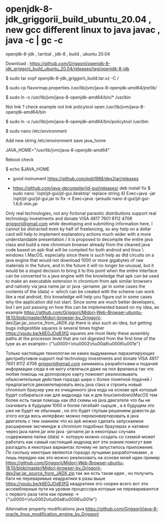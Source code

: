 # openjdk-8-jdk_griggorii_build_ubuntu_20.04 , new gcc different linux to java javac , java -c | gc -c
openjdk-8-jdk , tarrbal , jdk-8 , build , ubuntu 20.04

Download : https://github.com/Griggorii/openjdk-8-jdk_griggorii_build_ubuntu_20.04/releases/tag/openjdk-8-jdk

$ sudo tar xvpf openjdk-8-jdk_griggorii_build.tar.xz -C /

$ sudo cp flavormap.properties /usr/lib/jvm/java-8-openjdk-amd64/jre/lib/

$ sudo ln -s /usr/lib/jvm/java-8-openjdk-amd64/bin/* /usr/bin

Not link ? check example not link policytool open /usr/lib/jvm/java-8-openjdk-amd64/bin

$ sudo ln -s /usr/lib/jvm/java-8-openjdk-amd64/bin/policytool /usr/bin

$ sudo nano /etc/environment

Add new string /etc/environment save java_home  

JAVA_HOME="/usr/lib/jvm/java-8-openjdk-amd64"

Reboot check 

$ echo $JAVA_HOME

+ good instrument https://github.com/pxb1988/dex2jar/releases

+ https://github.com/java-decompiler/jd-gui/releases/ deb install fix $ sudo nano '/opt/jd-gui/jd-gui.desktop' replace string 4) Exec=java -jar /opt/jd-gui/jd-gui.jar to fix ->  Exec=java -jarsudo nano d-gui/jd-gui-1.6.6-min.jar

Only real technologies, not any fictional parasitic distributions support real technology investments and donate VISA 4817 7601 8112 4706 griggorii@gmail.com while developing and submitting information here, I cannot be distracted even by half of freelancing, so any help on a dollar card will help to implement explanatory actions much wider with a more understandable presentation / it is proposed to decompile the entire java class and build a new chromium browser already from the cleaned java code based on apk that will be compiled for both android and linux \ windows \ MacOS, especially since there is such help as dtd circuits on a java engine that would not download 1000 or more gigabytes of raw materials in the future, and in the future it will no longer be unusual, but it would be a stupid decision to bring it to this point when the entire interface can be converted to a java engine with the knowledge that apk can be used to make an executable extension in chromium from apk similar browsers and natively via java name.jar or java -jarname .jar in some cases the contents of the (data) <- which can be created with the scheme can work like a real android, this knowledge will help you figure out in some cases why the application did not start. Since some are much better developers, but I am just passing on how this can be implemented based on my idea, an example https://github.com/Griggorii/Midori-Web-Browser-ubuntu-18.10/blob/master/Midori-browser-by_Griggorii- dex2jar.jar_source_from_JADX.zip there is also such an idea, but getting bugs indigestible squares is several times higher https://youtu.be/k6EGJOsB3fQ squares are most likely these assembly paths at the processor level that are not digested from the first time of the type as an example> {"\u0000<\n\u0002\n\u00a8\u0006\u001e"}

Только настоящие технологии ни каких выдуманных паразитирующих дистрибутивов support real technology investments and donate VISA 4817 7601 8112 4706 griggorii@gmail.com занимаясь разработками и подачей информации сюда я не могу отвлечься даже на пол фриланса так что любая помощь на доллоровую карту поможет  реализовывать объяснительные действия гораздо шире с более понятной подачей / предлагается декомпелировать весь java class и строить новый chromium браузер уже из очищенного java кода на основе apk который будет собираться как для андроида так и для linux\windows\MacOS тем более есть такая помощь как dtd схемы на java двигателе что бы не скачивать в будущем 1000 и более гигабайт сырцов , а в будущем это уже не будет не обычным , но это будет глупым решением довести до этого когда весь интерфеис можно переконвертировать в java двигатель с тем знанием что из apk можно сделать запускаемое расширение эксчеиндж в chromium подобных браузерах и нативно через java name.jar или java -jarname.jar в некоторых случаях содержимое папки (data) <- которую можно создать со схемой может работать как самый настоящий андроид вот эти знания помогут вам разгадать в некотрых вариантах почему не запустилось приложение. По скольку некотрые являются гораздо лучшими разработчиками , а лишь передаю как это можно реализовать на основе моей идеи пример https://github.com/Griggorii/Midori-Web-Browser-ubuntu-18.10/blob/master/Midori-browser-by_Griggorii-dex2jar.jar_source_from_JADX.zip так же есть такая идея , но получить баги не переваримые квадратики в разы выше https://youtu.be/k6EGJOsB3fQ квадратики это скорее всего вот эти ассемблерные пути на уровне процессора которые не перевариваются с первого раза типа как пример -> {"\u0000<\n\u0002\n\u00a8\u0006\u001e"}

Alternative property modifications java https://github.com/Griggorii/java-8-oracle_linux_modification_engine_by_Griggorii
